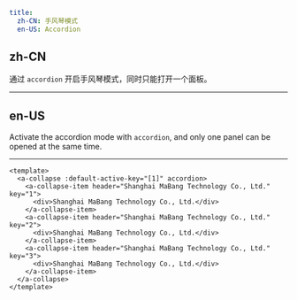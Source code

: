 ```yaml
title:
  zh-CN: 手风琴模式
  en-US: Accordion
```

## zh-CN

通过 `accordion` 开启手风琴模式，同时只能打开一个面板。

---

## en-US

Activate the accordion mode with `accordion`, and only one panel can be opened at the same time.

---

```vue
<template>
  <a-collapse :default-active-key="[1]" accordion>
    <a-collapse-item header="Shanghai MaBang Technology Co., Ltd." key="1">
      <div>Shanghai MaBang Technology Co., Ltd.</div>
    </a-collapse-item>
    <a-collapse-item header="Shanghai MaBang Technology Co., Ltd." key="2">
      <div>Shanghai MaBang Technology Co., Ltd.</div>
    </a-collapse-item>
    <a-collapse-item header="Shanghai MaBang Technology Co., Ltd." key="3">
      <div>Shanghai MaBang Technology Co., Ltd.</div>
    </a-collapse-item>
  </a-collapse>
</template>
```
